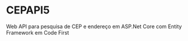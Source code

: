 # CEPAPI5
Web API para pesquisa de CEP e endereço em ASP.Net Core com Entity Framework em Code First
